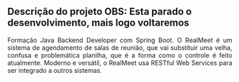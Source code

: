 ## Descrição do projeto OBS: Esta parado o desenvolvimento, mais logo voltaremos
<p align="justify">
  Formação Java Backend Developer com Spring Boot.
O RealMeet é um sistema de agendamento de salas de reunião, que vai substituir uma velha, confusa e problemática planilha, que é a forma como o controle é feito atualmente.
Moderno e versátil, o RealMeet usa RESTful Web Services para ser integrado a outros sistemas.
 <img>

</p>
